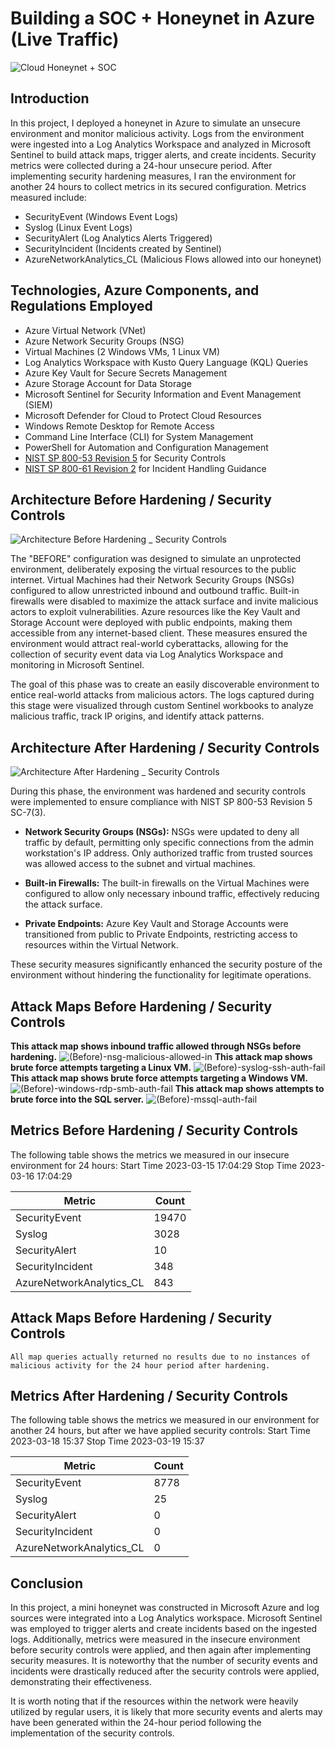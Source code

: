 # Building a SOC + Honeynet in Azure (Live Traffic)
![Cloud Honeynet + SOC](https://github.com/user-attachments/assets/641e6b1d-791b-4641-8a1f-02fb8336c6fc)




## Introduction

In this project, I deployed a honeynet in Azure to simulate an unsecure environment and monitor malicious activity. Logs from the environment were ingested into a Log Analytics Workspace and analyzed in Microsoft Sentinel to build attack maps, trigger alerts, and create incidents. Security metrics were collected during a 24-hour unsecure period. After implementing security hardening measures, I ran the environment for another 24 hours to collect metrics in its secured configuration. Metrics measured include:

- SecurityEvent (Windows Event Logs)
- Syslog (Linux Event Logs)
- SecurityAlert (Log Analytics Alerts Triggered)
- SecurityIncident (Incidents created by Sentinel)
- AzureNetworkAnalytics_CL (Malicious Flows allowed into our honeynet)

## Technologies, Azure Components, and Regulations Employed

- Azure Virtual Network (VNet)
- Azure Network Security Groups (NSG)
- Virtual Machines (2 Windows VMs, 1 Linux VM)
- Log Analytics Workspace with Kusto Query Language (KQL) Queries
- Azure Key Vault for Secure Secrets Management
- Azure Storage Account for Data Storage
- Microsoft Sentinel for Security Information and Event Management (SIEM)
- Microsoft Defender for Cloud to Protect Cloud Resources
- Windows Remote Desktop for Remote Access
- Command Line Interface (CLI) for System Management
- PowerShell for Automation and Configuration Management
- <a href="https://csrc.nist.gov/pubs/sp/800/53/r5/upd1/final"> NIST SP 800-53 Revision 5</a> for Security Controls
- <a href="https://csrc.nist.gov/pubs/sp/800/61/r2/final"> NIST SP 800-61 Revision 2</a> for Incident Handling Guidance


## Architecture Before Hardening / Security Controls
![Architecture Before Hardening _ Security Controls](https://github.com/user-attachments/assets/e1d5f5ed-c28c-4ad7-9cdb-e5b3ed12b015)

The "BEFORE" configuration was designed to simulate an unprotected environment, deliberately exposing the virtual resources to the public internet. Virtual Machines had their Network Security Groups (NSGs) configured to allow unrestricted inbound and outbound traffic. Built-in firewalls were disabled to maximize the attack surface and invite malicious actors to exploit vulnerabilities. Azure resources like the Key Vault and Storage Account were deployed with public endpoints, making them accessible from any internet-based client. These measures ensured the environment would attract real-world cyberattacks, allowing for the collection of security event data via Log Analytics Workspace and monitoring in Microsoft Sentinel.

The goal of this phase was to create an easily discoverable environment to entice real-world attacks from malicious actors. The logs captured during this stage were visualized through custom Sentinel workbooks to analyze malicious traffic, track IP origins, and identify attack patterns.


## Architecture After Hardening / Security Controls
![Architecture After Hardening _ Security Controls](https://github.com/user-attachments/assets/a0a04c20-2a52-4a45-9dc6-ea088dfcaeb5)

During this phase, the environment was hardened and security controls were implemented to ensure compliance with NIST SP 800-53 Revision 5 SC-7(3).

- **Network Security Groups (NSGs):** NSGs were updated to deny all traffic by default, permitting only specific connections from the admin workstation's IP address. Only authorized traffic from trusted sources was allowed access to the subnet and virtual machines.

- **Built-in Firewalls:** The built-in firewalls on the Virtual Machines were configured to allow only necessary inbound traffic, effectively reducing the attack surface.

- **Private Endpoints:** Azure Key Vault and Storage Accounts were transitioned from public to Private Endpoints, restricting access to resources within the Virtual Network.

These security measures significantly enhanced the security posture of the environment without hindering the functionality for legitimate operations.

## Attack Maps Before Hardening / Security Controls
**This attack map shows inbound traffic allowed through NSGs before hardening.**
![(Before)-nsg-malicious-allowed-in](https://github.com/user-attachments/assets/f5a438a5-e7f1-48a6-9922-ba4781fadad0)
**This attack map shows brute force attempts targeting a Linux VM.**
![(Before)-syslog-ssh-auth-fail](https://github.com/user-attachments/assets/d5de6435-b486-4e81-86a4-cfc759ac934e)
**This attack map shows brute force attempts targeting a Windows VM.**
![(Before)-windows-rdp-smb-auth-fail](https://github.com/user-attachments/assets/dbbdf0d7-94ee-4ff9-ba7a-1b9d7ed21754)
**This attack map shows attempts to brute force into the SQL server.**
![(Before)-mssql-auth-fail](https://github.com/user-attachments/assets/76a58758-6c03-4903-a1dc-0a2e3bde8809)


## Metrics Before Hardening / Security Controls

The following table shows the metrics we measured in our insecure environment for 24 hours:
Start Time 2023-03-15 17:04:29
Stop Time 2023-03-16 17:04:29

| Metric                   | Count
| ------------------------ | -----
| SecurityEvent            | 19470
| Syslog                   | 3028
| SecurityAlert            | 10
| SecurityIncident         | 348
| AzureNetworkAnalytics_CL | 843

## Attack Maps Before Hardening / Security Controls

```All map queries actually returned no results due to no instances of malicious activity for the 24 hour period after hardening.```

## Metrics After Hardening / Security Controls

The following table shows the metrics we measured in our environment for another 24 hours, but after we have applied security controls:
Start Time 2023-03-18 15:37
Stop Time	2023-03-19 15:37

| Metric                   | Count
| ------------------------ | -----
| SecurityEvent            | 8778
| Syslog                   | 25
| SecurityAlert            | 0
| SecurityIncident         | 0
| AzureNetworkAnalytics_CL | 0

## Conclusion

In this project, a mini honeynet was constructed in Microsoft Azure and log sources were integrated into a Log Analytics workspace. Microsoft Sentinel was employed to trigger alerts and create incidents based on the ingested logs. Additionally, metrics were measured in the insecure environment before security controls were applied, and then again after implementing security measures. It is noteworthy that the number of security events and incidents were drastically reduced after the security controls were applied, demonstrating their effectiveness.

It is worth noting that if the resources within the network were heavily utilized by regular users, it is likely that more security events and alerts may have been generated within the 24-hour period following the implementation of the security controls.
